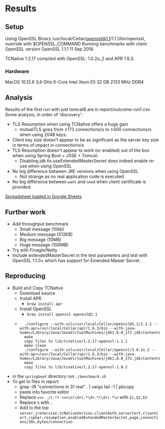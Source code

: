 # Results

## Setup

Using OpenSSL Binary /usr/local/Cellar/openssl@1.1/1.1.1/bin/openssl, override with $OPENSSL_COMMAND
Running benchmarks with client OpenSSL version OpenSSL 1.1.1  11 Sep 2018

TCNative 1.2.17 compiled with OpenSSL: 1.0.2o_2 and APR 1.6.3.

### Hardware
MacOS 10.12.6
3,6 GHz 6-Core Intel Xeon E5
32 GB 2133 MHz DDR4

## Analysis
Results of the first run with just tomcat8 are in report/outcome-run1.csv. Some analysis, in order of 'discovery':

* TLS Resumption when using TCNative offers a huge gain
    * mutualTLS goes from ±173 connections/s to ±400 connections/s when using 2048 keys.
* Client key size doesn't appear to be as significant as the server key size in terms of impact in connections/s
* TLS Resumption doesn't appear to work (or enabled) out of the box when using Spring Boot + JSSE + Tomcat.
    * Disabling jdk.tls.useExtendedMasterSecret does indeed enable re-use when using OpenSSL
* No big difference between JRE versions when using OpenSSL
    * Not strange as no real application code is executed
* No big difference between `want` and `need` when client certificate is provided.

[Spreadsheet loaded in Google Sheets](https://docs.google.com/spreadsheets/d/1J545CueuAOJD5GTCZjQdleUIFxjZPXX06kES5rP4684/edit?usp=sharing)

## Further work

* Add throughput benchmark
    * Small message (10kb)
    * Medium message (512KB)
    * Big message (10MB)
    * Huge message (100MB)
* Try with Finagle/Netty
* Include extendedMasterSecret in the test parameters and test with OpenSSL 1.1.0+ which has support for Extended Master Secret.


## Reproducing
* Build and Copy TCNative
    * Download source
    * Install APR
        * `brew install apr`
    * Install OpenSSL
        * `brew install openssl openssl@1.1`
    * ```
        ./configure --with-ssl=/usr/local/Cellar/openssl@1.1/1.1.1 --with-apr=/usr/local/Cellar/apr/1.6.3/bin --with-java-home=/Library/Java/JavaVirtualMachines/jdk1.8.0_172.jdk/Contents/Home
        make
        copy files to lib/tcnative/1.2.17-openssl-1.1.1
        make clean
        ./configure --with-ssl=/usr/local/Cellar/openssl/1.0.2o_2 --with-apr=/usr/local/Cellar/apr/1.6.3/bin --with-java-home=/Library/Java/JavaVirtualMachines/jdk1.8.0_172.jdk/Contents/Home
        make
        copy files to lib/tcnative/1.2.17-openssl-1.0.2
      ```
* in the `springboot` directory run `./benchmark.sh`
* To get to files in report:
    * grep -lR "connections in 31 real" . | xargs tail -1 | pbcopy
    * paste into favorite editor
    * Replace `==> ./(.*) <==\n(\d+).*\d+.*(\d+).*\n` with `$1,$2,$3`
    * Replace `%` with `,`
    * Add to the top `server,jreVersion,tcNativeVersion,clientAuth,serverCert,clientCert,cipher,resumption,enabledExtendedMasterSecret,page,connections/30s,bytes/connection`